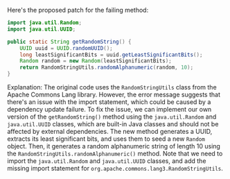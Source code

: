 Here's the proposed patch for the failing method:
```java
import java.util.Random;
import java.util.UUID;

public static String getRandomString() {
    UUID uuid = UUID.randomUUID();
    long leastSignificantBits = uuid.getLeastSignificantBits();
    Random random = new Random(leastSignificantBits);
    return RandomStringUtils.randomAlphanumeric(random, 10);
}
```
Explanation:
The original code uses the `RandomStringUtils` class from the Apache Commons Lang library. However, the error message suggests that there's an issue with the import statement, which could be caused by a dependency update failure.
To fix the issue, we can implement our own version of the `getRandomString()` method using the `java.util.Random` and `java.util.UUID` classes, which are built-in Java classes and should not be affected by external dependencies.
The new method generates a UUID, extracts its least significant bits, and uses them to seed a new `Random` object. Then, it generates a random alphanumeric string of length 10 using the `RandomStringUtils.randomAlphanumeric()` method.
Note that we need to import the `java.util.Random` and `java.util.UUID` classes, and add the missing import statement for `org.apache.commons.lang3.RandomStringUtils`.